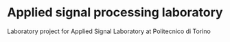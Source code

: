 # Applied signal processing laboratory
 Laboratory project for Applied Signal Laboratory at Politecnico di Torino
